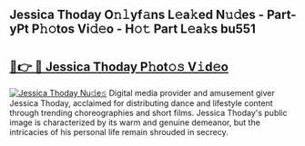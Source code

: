 ## Jessica Thoday O𝚗𝚕yf𝚊ns L𝚎a𝚔ed N𝚞𝚍es - Part-yPt P𝚑𝚘tos Vi𝚍𝚎o - H𝚘𝚝 Part L𝚎a𝚔s bu551

# <h2><a href="http://kf8waj.oniu.top/?m=Jessica+Thoday">🔗👉 🔴 Jessica Thoday P𝚑ot𝚘𝚜 V𝚒d𝚎o</a></h2>

[![Jessica Thoday Nu𝚍e𝚜](https://i.imgur.com/0qMVB7G.gif)](http://kf8waj.oniu.top/?m=Jessica+Thoday)
Digital media provider and amusement giver Jessica Thoday, acclaimed for distributing dance and lifestyle content through trending choreographies and short films. Jessica Thoday's public image is characterized by its warm and genuine demeanor, but the intricacies of his personal life remain shrouded in secrecy.  
